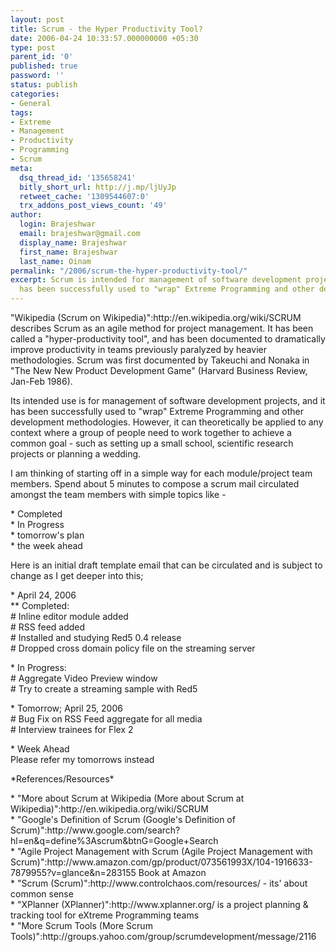 ```yaml
---
layout: post
title: Scrum - the Hyper Productivity Tool?
date: 2006-04-24 10:33:57.000000000 +05:30
type: post
parent_id: '0'
published: true
password: ''
status: publish
categories:
- General
tags:
- Extreme
- Management
- Productivity
- Programming
- Scrum
meta:
  dsq_thread_id: '135658241'
  bitly_short_url: http://j.mp/ljUyJp
  retweet_cache: '1309544607:0'
  trx_addons_post_views_count: '49'
author:
  login: Brajeshwar
  email: brajeshwar@gmail.com
  display_name: Brajeshwar
  first_name: Brajeshwar
  last_name: Oinam
permalink: "/2006/scrum-the-hyper-productivity-tool/"
excerpt: Scrum is intended for management of software development projects, and it
  has been successfully used to "wrap" Extreme Programming and other development methodologies.
---
```

<p>"Wikipedia (Scrum on Wikipedia)":http://en.wikipedia.org/wiki/SCRUM describes Scrum as an agile method for project management. It has been called a "hyper-productivity tool", and has been documented to dramatically improve productivity in teams previously paralyzed by heavier methodologies. Scrum was first documented by Takeuchi and Nonaka in "The New New Product Development Game" (Harvard Business Review, Jan-Feb 1986).</p>
<p><!--more--><!-- adman --></p>
<p>Its intended use is for management of software development projects, and it has been successfully used to "wrap" Extreme Programming and other development methodologies. However, it can theoretically be applied to any context where a group of people need to work together to achieve a common goal - such as setting up a small school, scientific research projects or planning a wedding.</p>
<p>I am thinking of starting off in a simple way for each module/project team members. Spend about 5 minutes to compose a scrum mail circulated amongst the team members with simple topics like - </p>
<p>* Completed<br />
* In Progress<br />
* tomorrow's plan<br />
* the week ahead</p>
<p>Here is an initial draft template email that can be circulated and is subject to change as I get deeper into this;</p>
<p>* April 24, 2006<br />
** Completed:<br />
# Inline editor module added<br />
# RSS feed added<br />
# Installed and studying Red5 0.4 release<br />
# Dropped cross domain policy file on the streaming server</p>
<p>* In Progress:<br />
# Aggregate Video Preview window<br />
# Try to create a streaming sample with Red5</p>
<p>* Tomorrow; April 25, 2006<br />
# Bug Fix on RSS Feed aggregate for all media<br />
# Interview trainees for Flex 2</p>
<p>* Week Ahead<br />
 Please refer my tomorrows instead</p>
<p>*References/Resources*</p>
<p>* "More about Scrum at Wikipedia (More about Scrum at Wikipedia)":http://en.wikipedia.org/wiki/SCRUM<br />
* "Google's Definition of Scrum (Google's Definition of Scrum)":http://www.google.com/search?hl=en&q=define%3Ascrum&btnG=Google+Search<br />
* "Agile Project Management with Scrum (Agile Project Management with Scrum)":http://www.amazon.com/gp/product/073561993X/104-1916633-7879955?v=glance&n=283155 Book at Amazon<br />
* "Scrum (Scrum)":http://www.controlchaos.com/resources/ - its' about common sense<br />
* "XPlanner (XPlanner)":http://www.xplanner.org/ is a project planning & tracking tool for eXtreme Programming teams<br />
* "More Scrum Tools (More Scrum Tools)":http://groups.yahoo.com/group/scrumdevelopment/message/2116</p>
